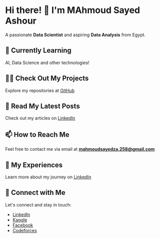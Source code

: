   # Hi there! 👋 I'm MAhmoud Sayed Ashour

A passionate **Data Scientist** and aspiring **Data Analysis** from Egypt.

## 🌱 Currently Learning

AI, Data Science and other technologies!

## 👨‍💻 Check Out My Projects

Explore my repositories at [GitHub]((https://github.com/mahmoudsayedashour))

## 📝 Read My Latest Posts

Check out my articles on [LinkedIn]((https://www.linkedin.com/in/mahmoud-sayed-b416b0275))

## 📫 How to Reach Me

Feel free to contact me via email at **mahmoudsayedza.258@gmail.com**

## 📄 My Experiences

Learn more about my journey on [LinkedIn]((https://www.linkedin.com/in/mahmoud-sayed-b416b0275))

## 🚀 Connect with Me

Let's connect and stay in touch:
- [LinkedIn](https://www.linkedin.com/in/mahmoud-sayed-b416b0275)
- [Kaggle](https://www.kaggle.com/mahmoudsayedza258)
- [Facebook](https://www.facebook.com/profile.php?id=100083068540105&mibextid=rS40aB7S9Ucbxw6v)
- [Codeforces](https://codeforces.com/profile/Mahmoudsayed258)
